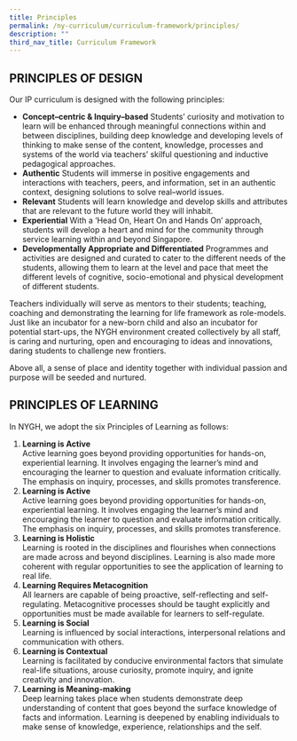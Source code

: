```yaml
---
title: Principles
permalink: /ny-curriculum/curriculum-framework/principles/
description: ""
third_nav_title: Curriculum Framework
---
```

PRINCIPLES OF DESIGN
--------------------

Our IP curriculum is designed with the following principles:

*   **Concept–centric &amp; Inquiry–based**&nbsp;Students’ curiosity and motivation to learn will be enhanced through meaningful connections within and between disciplines, building deep knowledge and developing levels of thinking to make sense of the content, knowledge, processes and systems of the world via teachers’ skilful questioning and inductive pedagogical approaches.
*   **Authentic**&nbsp;Students will immerse in positive engagements and interactions with teachers, peers, and information, set in an authentic context, designing solutions to solve real–world issues.
*   **Relevant**&nbsp;Students will learn knowledge and develop skills and attributes that are relevant to the future world they will inhabit.
*   **Experiential**&nbsp;With a ‘Head On, Heart On and Hands On’ approach, students will develop a heart and mind for the community through service learning within and beyond Singapore.
*   **Developmentally Appropriate and Differentiated**&nbsp;Programmes and activities are designed and curated to cater to the different needs of the students, allowing them to learn at the level and pace that meet the different levels of cognitive, socio-emotional and physical development of different students.

  

Teachers individually will serve as mentors to their students; teaching, coaching and demonstrating the learning for life framework as role-models. Just like an incubator for a new-born child and also an incubator for potential start-ups, the NYGH environment created collectively by all staff, is caring and nurturing, open and encouraging to ideas and innovations, daring students to challenge new frontiers.

Above all, a sense of place and identity together with individual passion and purpose will be seeded and nurtured.

## PRINCIPLES OF LEARNING


In NYGH, we adopt the six Principles of Learning as follows:


<ol>
<li><strong>Learning is Active</strong><br>Active learning goes beyond providing opportunities for hands-on, experiential learning. It involves engaging the learner’s mind and encouraging the learner to question and evaluate information critically. The emphasis on inquiry, processes, and skills promotes transference.</li>
<li><strong>Learning is Active</strong><br>Active learning goes beyond providing opportunities for hands-on, experiential learning. It involves engaging the learner’s mind and encouraging the learner to question and evaluate information critically. The emphasis on inquiry, processes, and skills promotes transference.</li>
<li><strong>Learning is Holistic</strong><br>Learning is rooted in the disciplines and flourishes when connections are made across and beyond disciplines. Learning is also made more coherent with regular opportunities to see the application of learning to real life.</li>
<li><strong>Learning Requires Metacognition</strong><br>All learners are capable of being proactive, self-reflecting and self-regulating. Metacognitive processes should be taught explicitly and opportunities must be made available for learners to self-regulate.</li>
<li><strong>Learning is Social</strong><br>Learning is influenced by social interactions, interpersonal relations and communication with others.</li>
<li><strong>Learning is Contextual</strong><br>Learning is facilitated by conducive environmental factors that simulate real-life situations, arouse curiosity, promote inquiry, and ignite creativity and innovation.</li>
<li><strong>Learning is Meaning-making</strong><br>Deep learning takes place when students demonstrate deep understanding of content that goes beyond the surface knowledge of facts and information. Learning is deepened by enabling individuals to make sense of knowledge, experience, relationships and the self.</li>
</ol>

